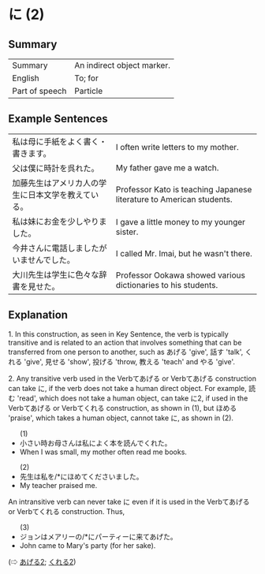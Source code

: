 # に (2)

## Summary

<table><tr>   <td>Summary</td>   <td>An indirect object marker.</td></tr><tr>   <td>English</td>   <td>To; for</td></tr><tr>   <td>Part of speech</td>   <td>Particle</td></tr></table>

## Example Sentences

<table><tr>   <td>私は母に手紙をよく書く・書きます。</td>   <td>I often write letters to my mother.</td></tr><tr>   <td>父は僕に時計を呉れた。</td>   <td>My father gave me a watch.</td></tr><tr>   <td>加藤先生はアメリカ人の学生に日本文学を教えている。</td>   <td>Professor Kato is teaching Japanese literature to American students.</td></tr><tr>   <td>私は妹にお金を少しやりました。</td>   <td>I gave a little money to my younger sister.</td></tr><tr>   <td>今井さんに電話しましたがいませんでした。</td>   <td>I called Mr. Imai, but he wasn't there.</td></tr><tr>   <td>大川先生は学生に色々な辞書を見せた。</td>   <td>Professor Ookawa showed various dictionaries to his students.</td></tr></table>

## Explanation

<p>1. In this construction, as seen in Key Sentence, the verb is typically transitive and is related to an action that involves something that can be transferred from one person to another, such as あげる 'give', 話す 'talk', くれる 'give', 見せる 'show', 投げる 'throw, 教える 'teach' and やる 'give'.</p>  <p>2. Any transitive verb used in the Verbてあげる or Verbてあげる construction can take <span class="cloze">に</span>, if the verb does not take a human direct object. For example, 読む 'read', which does not take a human object, can take <span class="cloze">に</span>2, if used in the Verbてあげる or Verbてくれる construction, as shown in (1), but ほめる 'praise', which takes a human object, cannot take <span class="cloze">に</span>, as shown in (2).</p>  <ul>(1) <li>小さい時お母さんは私<span class="cloze">に</span>よく本を読んでくれた。</li> <li>When I was small, my mother often read me books.</li> </ul>  <ul>(2) <li>先生は私を/*<span class="cloze">に</span>ほめてくださいました。</li> <li>My teacher praised me.</li> </ul>  <p>An intransitive verb can never take <span class="cloze">に</span> even if it is used in the Verbてあげる or Verbてくれる construction. Thus,</p>  <ul>(3) <li>ジョンはメアリーの/*<span class="cloze">に</span>パーティー<span class="cloze">に</span>来てあげた。</li> <li>John came to Mary's party (for her sake).</li> </ul>  <p>(⇨ <a href="#㊦ あげる (2)">あげる2</a>; <a href="#㊦ 呉れる・くれる (2)">くれる2</a>)</p>

